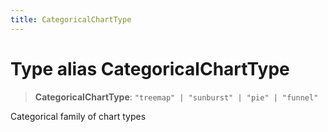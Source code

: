 ```yaml
---
title: CategoricalChartType
---
```


# Type alias CategoricalChartType

> **CategoricalChartType**: `"treemap" | "sunburst" | "pie" | "funnel"`

Categorical family of chart types
